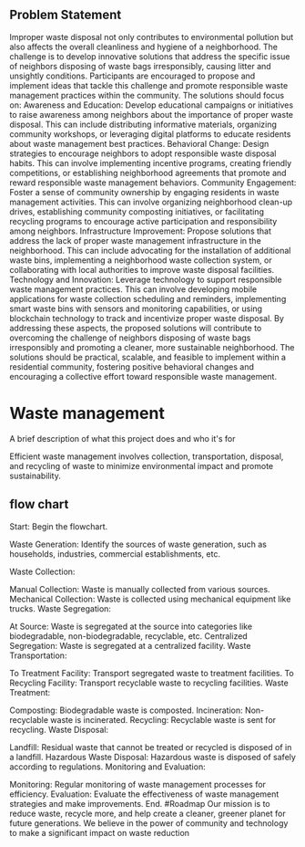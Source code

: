 
## Problem Statement
Improper waste disposal not only contributes to environmental pollution but also affects the overall cleanliness and hygiene of a neighborhood. The challenge is to develop innovative solutions that address the specific issue of neighbors disposing of waste bags irresponsibly, causing litter and unsightly conditions. Participants are encouraged to propose and implement ideas that tackle this challenge and promote responsible waste management practices within the community. The solutions should focus on: Awareness and Education: Develop educational campaigns or initiatives to raise awareness among neighbors about the importance of proper waste disposal. This can include distributing informative materials, organizing community workshops, or leveraging digital platforms to educate residents about waste management best practices. Behavioral Change: Design strategies to encourage neighbors to adopt responsible waste disposal habits. This can involve implementing incentive programs, creating friendly competitions, or establishing neighborhood agreements that promote and reward responsible waste management behaviors. Community Engagement: Foster a sense of community ownership by engaging residents in waste management activities. This can involve organizing neighborhood clean-up drives, establishing community composting initiatives, or facilitating recycling programs to encourage active participation and responsibility among neighbors. Infrastructure Improvement: Propose solutions that address the lack of proper waste management infrastructure in the neighborhood. This can include advocating for the installation of additional waste bins, implementing a neighborhood waste collection system, or collaborating with local authorities to improve waste disposal facilities. Technology and Innovation: Leverage technology to support responsible waste management practices. This can involve developing mobile applications for waste collection scheduling and reminders, implementing smart waste bins with sensors and monitoring capabilities, or using blockchain technology to track and incentivize proper waste disposal. By addressing these aspects, the proposed solutions will contribute to overcoming the challenge of neighbors disposing of waste bags irresponsibly and promoting a cleaner, more sustainable neighborhood. The solutions should be practical, scalable, and feasible to implement within a residential community, fostering positive behavioral changes and encouraging a collective effort toward responsible waste management.
# Waste management

A brief description of what this project does and who it's for

Efficient waste management involves collection, transportation, disposal, and recycling of waste to minimize environmental impact and promote sustainability.



## flow chart
Start: Begin the flowchart.

Waste Generation: Identify the sources of waste generation, such as households, industries, commercial establishments, etc.

Waste Collection:

Manual Collection: Waste is manually collected from various sources.
Mechanical Collection: Waste is collected using mechanical equipment like trucks.
Waste Segregation:

At Source: Waste is segregated at the source into categories like biodegradable, non-biodegradable, recyclable, etc.
Centralized Segregation: Waste is segregated at a centralized facility.
Waste Transportation:

To Treatment Facility: Transport segregated waste to treatment facilities.
To Recycling Facility: Transport recyclable waste to recycling facilities.
Waste Treatment:

Composting: Biodegradable waste is composted.
Incineration: Non-recyclable waste is incinerated.
Recycling: Recyclable waste is sent for recycling.
Waste Disposal:

Landfill: Residual waste that cannot be treated or recycled is disposed of in a landfill.
Hazardous Waste Disposal: Hazardous waste is disposed of safely according to regulations.
Monitoring and Evaluation:

Monitoring: Regular monitoring of waste management processes for efficiency.
Evaluation: Evaluate the effectiveness of waste management strategies and make improvements.
End.
#Roadmap
Our mission is to reduce waste, recycle more, and help create a cleaner, greener planet for future generations. We believe in the power of community and technology to make a significant impact on waste reduction